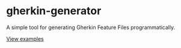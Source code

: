 gherkin-generator
=================

A simple tool for generating Gherkin Feature Files programmatically.

[View examples](https://github.com/dorightdigital/gherkin-generator/blob/master/examples)
